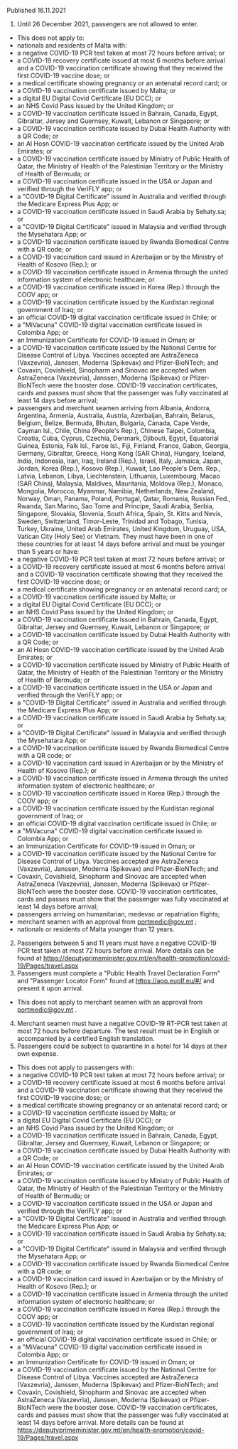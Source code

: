Published 16.11.2021
1. Until 26 December 2021, passengers are not allowed to enter.
- This does not apply to:
- nationals and residents of Malta with:
- a negative COVID-19 PCR test taken at most 72 hours before arrival; or
- a COVID-19 recovery certificate issued at most 6 months before arrival and a COVID-19 vaccination certificate showing that they received the first COVID-19 vaccine dose; or
- a medical certificate showing pregnancy or an antenatal record card; or
- a COVID-19 vaccination certificate issued by Malta; or
- a digital EU Digital Covid Certificate (EU DCC); or
- an NHS Covid Pass issued by the United Kingdom; or
- a COVID-19 vaccination certificate issued in Bahrain, Canada, Egypt, Gibraltar, Jersey and Guernsey, Kuwait, Lebanon or Singapore; or
- a COVID-19 vaccination certificate issued by Dubai Health Authority with a QR Code; or
- an Al Hosn COVID-19 vaccination certificate issued by the United Arab Emirates; or
- a COVID-19 vaccination certificate issued by Ministry of Public Health of Qatar, the Ministry of Health of the Palestinian Territory or the Ministry of Health of Bermuda; or
- a COVID-19 vaccination certificate issued in the USA or Japan and verified through the VeriFLY app; or
- a "COVID-19 Digital Certificate" issued in Australia and verified through the Medicare Express Plus App; or
- a COVID-19 vaccination certificate issued in Saudi Arabia by Sehaty.sa; or
- a "COVID-19 Digital Certificate" issued in Malaysia and verified through the Mysehatara App; or
- a COVID-19 vaccination certificate issued by Rwanda Biomedical Centre with a QR code; or
- a COVID-19 vaccination card issued in Azerbaijan or by the Ministry of Health of Kosovo (Rep.); or
- a COVID-19 vaccination certificate issued in Armenia through the united information system of electronic healthcare; or
- a COVID-19 vaccination certificate issued in Korea (Rep.) through the COOV app; or
- a COVID-19 vaccination certificate issued by the Kurdistan regional government of Iraq; or
- an official COVID-19 digital vaccination certificate issued in Chile; or
- a "MiVacuna" COVID-19 digital vaccination certificate issued in Colombia App; or
- an Immunization Certificate for COVID-19 issued in Oman; or
- a COVID-19 vaccination certificate issued by the National Centre for Disease Control of Libya.
Vaccines accepted are AstraZeneca (Vaxzevria), Janssen, Moderna (Spikevax) and Pfizer-BioNTech; and
- Covaxin, Covishield, Sinopharm and Sinovac are accepted when AstraZeneca (Vaxzevria), Janssen, Moderna (Spikevax) or Pfizer-BioNTech were the booster dose.
COVID-19 vaccination certificates, cards and passes must show that the passenger was fully vaccinated at least 14 days before arrival;
- passengers and merchant seamen arriving from Albania, Andorra, Argentina, Armenia, Australia, Austria, Azerbaijan, Bahrain, Belarus, Belgium, Belize, Bermuda, Bhutan, Bulgaria, Canada, Cape Verde, Cayman Isl., Chile, China (People's Rep.), Chinese Taipei, Colombia, Croatia, Cuba, Cyprus, Czechia, Denmark, Djibouti, Egypt, Equatorial Guinea, Estonia, Falk Isl., Faroe Isl., Fiji, Finland, France, Gabon, Georgia, Germany, Gibraltar, Greece, Hong Kong (SAR China), Hungary, Iceland, India, Indonesia, Iran, Iraq, Ireland (Rep.), Israel, Italy, Jamaica, Japan, Jordan, Korea (Rep.), Kosovo (Rep.), Kuwait, Lao People's Dem. Rep., Latvia, Lebanon, Libya, Liechtenstein, Lithuania, Luxembourg, Macao (SAR China), Malaysia, Maldives, Mauritania, Moldova (Rep.), Monaco, Mongolia, Morocco, Myanmar, Namibia, Netherlands, New Zealand, Norway, Oman, Panama, Poland, Portugal, Qatar, Romania, Russian Fed., Rwanda, San Marino, Sao Tome and Principe, Saudi Arabia, Serbia, Singapore, Slovakia, Slovenia, South Africa, Spain, St. Kitts and Nevis, Sweden, Switzerland, Timor-Leste, Trinidad and Tobago, Tunisia, Turkey, Ukraine, United Arab Emirates, United Kingdom, Uruguay, USA, Vatican City (Holy See) or Vietnam. They must have been in one of these countries for at least 14 days before arrival and must be younger than 5 years or have:
- a negative COVID-19 PCR test taken at most 72 hours before arrival; or
- a COVID-19 recovery certificate issued at most 6 months before arrival and a COVID-19 vaccination certificate showing that they received the first COVID-19 vaccine dose; or
- a medical certificate showing pregnancy or an antenatal record card; or
- a COVID-19 vaccination certificate issued by Malta; or
- a digital EU Digital Covid Certificate (EU DCC); or
- an NHS Covid Pass issued by the United Kingdom; or
- a COVID-19 vaccination certificate issued in Bahrain, Canada, Egypt, Gibraltar, Jersey and Guernsey, Kuwait, Lebanon or Singapore; or
- a COVID-19 vaccination certificate issued by Dubai Health Authority with a QR Code; or
- an Al Hosn COVID-19 vaccination certificate issued by the United Arab Emirates; or
- a COVID-19 vaccination certificate issued by Ministry of Public Health of Qatar, the Ministry of Health of the Palestinian Territory or the Ministry of Health of Bermuda; or
- a COVID-19 vaccination certificate issued in the USA or Japan and verified through the VeriFLY app; or
- a "COVID-19 Digital Certificate" issued in Australia and verified through the Medicare Express Plus App; or
- a COVID-19 vaccination certificate issued in Saudi Arabia by Sehaty.sa; or
- a "COVID-19 Digital Certificate" issued in Malaysia and verified through the Mysehatara App; or
- a COVID-19 vaccination certificate issued by Rwanda Biomedical Centre with a QR code; or
- a COVID-19 vaccination card issued in Azerbaijan or by the Ministry of Health of Kosovo (Rep.); or
- a COVID-19 vaccination certificate issued in Armenia through the united information system of electronic healthcare; or
- a COVID-19 vaccination certificate issued in Korea (Rep.) through the COOV app; or
- a COVID-19 vaccination certificate issued by the Kurdistan regional government of Iraq; or
- an official COVID-19 digital vaccination certificate issued in Chile; or
- a "MiVacuna" COVID-19 digital vaccination certificate issued in Colombia App; or
- an Immunization Certificate for COVID-19 issued in Oman; or
- a COVID-19 vaccination certificate issued by the National Centre for Disease Control of Libya.
Vaccines accepted are AstraZeneca (Vaxzevria), Janssen, Moderna (Spikevax) and Pfizer-BioNTech; and
- Covaxin, Covishield, Sinopharm and Sinovac are accepted when AstraZeneca (Vaxzevria), Janssen, Moderna (Spikevax) or Pfizer-BioNTech were the booster dose.
COVID-19 vaccination certificates, cards and passes must show that the passenger was fully vaccinated at least 14 days before arrival;
- passengers arriving on humanitarian, medevac or repatriation flights;
- merchant seamen with an approval from <a href="mailto:portmedic@gov.mt">portmedic@gov.mt</a> ;
- nationals or residents of Malta younger than 12 years.
2. Passengers between 5 and 11 years must have a negative COVID-19 PCR test taken at most 72 hours before arrival. More details can be found at <a href="https://deputyprimeminister.gov.mt/en/health-promotion/covid-19/Pages/travel.aspx">https://deputyprimeminister.gov.mt/en/health-promotion/covid-19/Pages/travel.aspx</a>
3. Passengers must complete a "Public Health Travel Declaration Form" and "Passenger Locator Form" found at <a href="https://app.euplf.eu/#/">https://app.euplf.eu/#/</a> and present it upon arrival.
- This does not apply to merchant seamen with an approval from <a href="mailto:portmedic@gov.mt">portmedic@gov.mt</a> .
4. Merchant seamen must have a negative COVID-19 RT-PCR test taken at most 72 hours before departure. The test result must be in English or accompanied by a certified English translation.
5. Passengers could be subject to quarantine in a hotel for 14 days at their own expense.
- This does not apply to passengers with:
- a negative COVID-19 PCR test taken at most 72 hours before arrival; or
- a COVID-19 recovery certificate issued at most 6 months before arrival and a COVID-19 vaccination certificate showing that they received the first COVID-19 vaccine dose; or
- a medical certificate showing pregnancy or an antenatal record card; or
- a COVID-19 vaccination certificate issued by Malta; or
- a digital EU Digital Covid Certificate (EU DCC); or
- an NHS Covid Pass issued by the United Kingdom; or
- a COVID-19 vaccination certificate issued in Bahrain, Canada, Egypt, Gibraltar, Jersey and Guernsey, Kuwait, Lebanon or Singapore; or
- a COVID-19 vaccination certificate issued by Dubai Health Authority with a QR Code; or
- an Al Hosn COVID-19 vaccination certificate issued by the United Arab Emirates; or
- a COVID-19 vaccination certificate issued by Ministry of Public Health of Qatar, the Ministry of Health of the Palestinian Territory or the Ministry of Health of Bermuda; or
- a COVID-19 vaccination certificate issued in the USA or Japan and verified through the VeriFLY app; or
- a "COVID-19 Digital Certificate" issued in Australia and verified through the Medicare Express Plus App; or
- a COVID-19 vaccination certificate issued in Saudi Arabia by Sehaty.sa; or
- a "COVID-19 Digital Certificate" issued in Malaysia and verified through the Mysehatara App; or
- a COVID-19 vaccination certificate issued by Rwanda Biomedical Centre with a QR code; or
- a COVID-19 vaccination card issued in Azerbaijan or by the Ministry of Health of Kosovo (Rep.); or
- a COVID-19 vaccination certificate issued in Armenia through the united information system of electronic healthcare; or
- a COVID-19 vaccination certificate issued in Korea (Rep.) through the COOV app; or
- a COVID-19 vaccination certificate issued by the Kurdistan regional government of Iraq; or
- an official COVID-19 digital vaccination certificate issued in Chile; or
- a "MiVacuna" COVID-19 digital vaccination certificate issued in Colombia App; or
- an Immunization Certificate for COVID-19 issued in Oman; or
- a COVID-19 vaccination certificate issued by the National Centre for Disease Control of Libya.
Vaccines accepted are AstraZeneca (Vaxzevria), Janssen, Moderna (Spikevax) and Pfizer-BioNTech; and
- Covaxin, Covishield, Sinopharm and Sinovac are accepted when AstraZeneca (Vaxzevria), Janssen, Moderna (Spikevax) or Pfizer-BioNTech were the booster dose.
COVID-19 vaccination certificates, cards and passes must show that the passenger was fully vaccinated at least 14 days before arrival.
More details can be found at <a href="https://deputyprimeminister.gov.mt/en/health-promotion/covid-19/Pages/travel.aspx">https://deputyprimeminister.gov.mt/en/health-promotion/covid-19/Pages/travel.aspx</a>